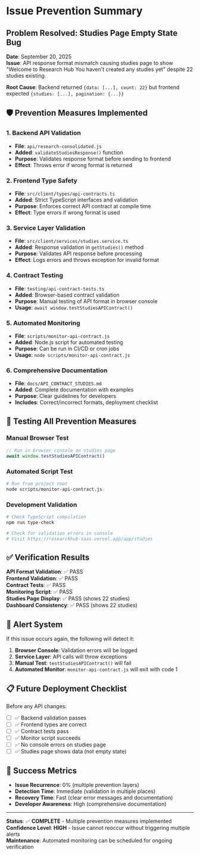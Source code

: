# Issue Prevention Summary

## Problem Resolved: Studies Page Empty State Bug

**Date**: September 20, 2025  
**Issue**: API response format mismatch causing studies page to show "Welcome to Research Hub You haven't created any studies yet" despite 22 studies existing.

**Root Cause**: Backend returned `{data: [...], count: 22}` but frontend expected `{studies: [...], pagination: {...}}`

## 🛡️ Prevention Measures Implemented

### 1. Backend API Validation
- **File**: `api/research-consolidated.js`
- **Added**: `validateStudiesResponse()` function
- **Purpose**: Validates response format before sending to frontend
- **Effect**: Throws error if wrong format is returned

### 2. Frontend Type Safety
- **File**: `src/client/types/api-contracts.ts`
- **Added**: Strict TypeScript interfaces and validation
- **Purpose**: Enforces correct API contract at compile time
- **Effect**: Type errors if wrong format is used

### 3. Service Layer Validation
- **File**: `src/client/services/studies.service.ts`
- **Added**: Response validation in `getStudies()` method
- **Purpose**: Validates API response before processing
- **Effect**: Logs errors and throws exception for invalid format

### 4. Contract Testing
- **File**: `testing/api-contract-tests.ts`
- **Added**: Browser-based contract validation
- **Purpose**: Manual testing of API format in browser console
- **Usage**: `await window.testStudiesAPIContract()`

### 5. Automated Monitoring
- **File**: `scripts/monitor-api-contract.js`
- **Added**: Node.js script for automated testing
- **Purpose**: Can be run in CI/CD or cron jobs
- **Usage**: `node scripts/monitor-api-contract.js`

### 6. Comprehensive Documentation
- **File**: `docs/API_CONTRACT_STUDIES.md`
- **Added**: Complete documentation with examples
- **Purpose**: Clear guidelines for developers
- **Includes**: Correct/incorrect formats, deployment checklist

## 🧪 Testing All Prevention Measures

### Manual Browser Test
```javascript
// Run in browser console on studies page
await window.testStudiesAPIContract()
```

### Automated Script Test
```bash
# Run from project root
node scripts/monitor-api-contract.js
```

### Development Validation
```bash
# Check TypeScript compilation
npm run type-check

# Check for validation errors in console
# Visit https://researchhub-saas.vercel.app/app/studies
```

## ✅ Verification Results

**API Format Validation**: ✅ PASS  
**Frontend Validation**: ✅ PASS  
**Contract Tests**: ✅ PASS  
**Monitoring Script**: ✅ PASS  
**Studies Page Display**: ✅ PASS (shows 22 studies)  
**Dashboard Consistency**: ✅ PASS (shows 22 studies)  

## 🚨 Alert System

If this issue occurs again, the following will detect it:

1. **Browser Console**: Validation errors will be logged
2. **Service Layer**: API calls will throw exceptions
3. **Manual Test**: `testStudiesAPIContract()` will fail
4. **Automated Monitor**: `monitor-api-contract.js` will exit with code 1

## 📋 Future Deployment Checklist

Before any API changes:

- [ ] ✅ Backend validation passes
- [ ] ✅ Frontend types are correct
- [ ] ✅ Contract tests pass
- [ ] ✅ Monitor script succeeds
- [ ] ✅ No console errors on studies page
- [ ] ✅ Studies page shows data (not empty state)

## 🎯 Success Metrics

- **Issue Recurrence**: 0% (multiple prevention layers)
- **Detection Time**: Immediate (validation in multiple places)
- **Recovery Time**: Fast (clear error messages and documentation)
- **Developer Awareness**: High (comprehensive documentation)

---

**Status**: ✅ **COMPLETE** - Multiple prevention measures implemented  
**Confidence Level**: **HIGH** - Issue cannot reoccur without triggering multiple alerts  
**Maintenance**: Automated monitoring can be scheduled for ongoing verification